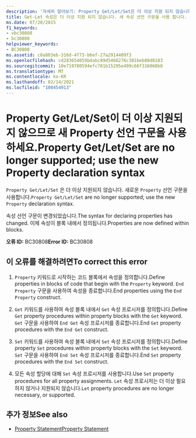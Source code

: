 ```yaml
---
description: '자세히 알아보기: Property Get/Let/Set은 더 이상 지원 되지 않습니다. 새 속성 선언 구문을 사용 합니다.'
title: Get-Let 속성은 더 이상 지원 되지 않습니다. 새 속성 선언 구문을 사용 합니다.
ms.date: 07/20/2015
f1_keywords:
- vbc30808
- bc30808
helpviewer_keywords:
- BC30808
ms.assetid: c8a803eb-316d-4f73-b6ef-27a2914409f3
ms.openlocfilehash: cd283654059b4abc89d5466276c301beb80d8183
ms.sourcegitcommit: 10e719780594efc781b15295e499c66f316068b8
ms.translationtype: MT
ms.contentlocale: ko-KR
ms.lasthandoff: 02/14/2021
ms.locfileid: "100454913"
---
```

# <a name="property-getletset-are-no-longer-supported-use-the-new-property-declaration-syntax"></a><span data-ttu-id="60b5f-103">Property Get/Let/Set이 더 이상 지원되지 않으므로 새 Property 선언 구문을 사용하세요.</span><span class="sxs-lookup"><span data-stu-id="60b5f-103">Property Get/Let/Set are no longer supported; use the new Property declaration syntax</span></span>

<span data-ttu-id="60b5f-104">`Property Get/Let/Set` 은 더 이상 지원되지 않습니다. 새로운 `Property` 선언 구문을 사용합니다.</span><span class="sxs-lookup"><span data-stu-id="60b5f-104">`Property Get/Let/Set` are no longer supported; use the new `Property` declaration syntax.</span></span>  
  
 <span data-ttu-id="60b5f-105">속성 선언 구문이 변경되었습니다.</span><span class="sxs-lookup"><span data-stu-id="60b5f-105">The syntax for declaring properties has changed.</span></span> <span data-ttu-id="60b5f-106">이제 속성이 블록 내에서 정의됩니다.</span><span class="sxs-lookup"><span data-stu-id="60b5f-106">Properties are now defined within blocks.</span></span>  
  
 <span data-ttu-id="60b5f-107">**오류 ID:** BC30808</span><span class="sxs-lookup"><span data-stu-id="60b5f-107">**Error ID:** BC30808</span></span>  
  
## <a name="to-correct-this-error"></a><span data-ttu-id="60b5f-108">이 오류를 해결하려면</span><span class="sxs-lookup"><span data-stu-id="60b5f-108">To correct this error</span></span>  
  
1. <span data-ttu-id="60b5f-109">`Property` 키워드로 시작하는 코드 블록에서 속성을 정의합니다.</span><span class="sxs-lookup"><span data-stu-id="60b5f-109">Define properties in blocks of code that begin with the `Property` keyword.</span></span> <span data-ttu-id="60b5f-110">`End Property` 구문을 사용하여 속성을 종료합니다.</span><span class="sxs-lookup"><span data-stu-id="60b5f-110">End properties using the `End Property` construct.</span></span>  
  
2. <span data-ttu-id="60b5f-111">`Get` 키워드를 사용하여 속성 블록 내에서 `Get` 속성 프로시저를 정의합니다.</span><span class="sxs-lookup"><span data-stu-id="60b5f-111">Define `Get` property procedures within property blocks with the `Get` keyword.</span></span> <span data-ttu-id="60b5f-112">`Get` 구문을 사용하여 `End Get` 속성 프로시저를 종료합니다.</span><span class="sxs-lookup"><span data-stu-id="60b5f-112">End `Get` property procedures with the `End Get` construct.</span></span>  
  
3. <span data-ttu-id="60b5f-113">`Set` 키워드를 사용하여 속성 블록 내에서 `Set` 속성 프로시저를 정의합니다.</span><span class="sxs-lookup"><span data-stu-id="60b5f-113">Define property `Set` procedures within property blocks with the `Set` keyword.</span></span> <span data-ttu-id="60b5f-114">`Set` 구문을 사용하여 `End Set` 속성 프로시저를 종료합니다.</span><span class="sxs-lookup"><span data-stu-id="60b5f-114">End `Set` property procedures with the `End Set` construct.</span></span>  
  
4. <span data-ttu-id="60b5f-115">모든 속성 할당에 대해 `Set` 속성 프로시저를 사용합니다.</span><span class="sxs-lookup"><span data-stu-id="60b5f-115">Use `Set` property procedures for all property assignments.</span></span> <span data-ttu-id="60b5f-116">`Let` 속성 프로시저는 더 이상 필요하지 않거나 지원되지 않습니다.</span><span class="sxs-lookup"><span data-stu-id="60b5f-116">`Let` property procedures are no longer necessary, or supported.</span></span>  
  
## <a name="see-also"></a><span data-ttu-id="60b5f-117">추가 정보</span><span class="sxs-lookup"><span data-stu-id="60b5f-117">See also</span></span>

- [<span data-ttu-id="60b5f-118">Property Statement</span><span class="sxs-lookup"><span data-stu-id="60b5f-118">Property Statement</span></span>](../language-reference/statements/property-statement.md)
